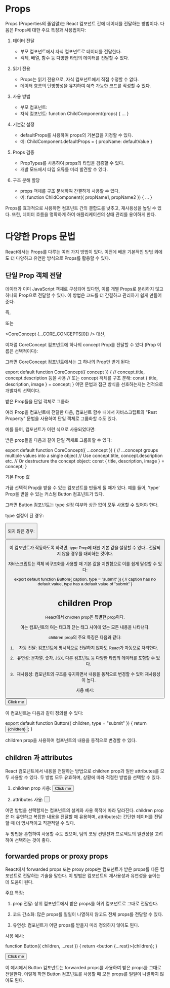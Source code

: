 # Props

Props (Properties의 줄임말)는 React 컴포넌트 간에 데이터를 전달하는 방법이다. 다음은 Props에 대한 주요 특징과 사용법이다:

1. 데이터 전달

   - 부모 컴포넌트에서 자식 컴포넌트로 데이터를 전달한다.
   - 객체, 배열, 함수 등 다양한 타입의 데이터를 전달할 수 있다.

2. 읽기 전용

   - Props는 읽기 전용으로, 자식 컴포넌트에서 직접 수정할 수 없다.
   - 데이터 흐름의 단방향성을 유지하여 예측 가능한 코드를 작성할 수 있다.

3. 사용 방법

   - 부모 컴포넌트: <ChildComponent propName={value} />
   - 자식 컴포넌트: function ChildComponent(props) { ... }

4. 기본값 설정

   - defaultProps를 사용하여 props의 기본값을 지정할 수 있다.
   - 예: ChildComponent.defaultProps = { propName: defaultValue }

5. Props 검증

   - PropTypes를 사용하여 props의 타입을 검증할 수 있다.
   - 개발 모드에서 타입 오류를 미리 발견할 수 있다.

6. 구조 분해 할당
   - props 객체를 구조 분해하여 간결하게 사용할 수 있다.
   - 예: function ChildComponent({ propName1, propName2 }) { ... }

Props를 효과적으로 사용하면 컴포넌트 간의 결합도를 낮추고, 재사용성을 높일 수 있다. 또한, 데이터 흐름을 명확하게 하여 애플리케이션의 상태 관리를 용이하게 한다.

# 다양한 Props 문법

React에서는 Props를 다루는 여러 가지 방법이 있다. 이전에 배운 기본적인 방법 외에도 더 다양하고 유연한 방식으로 Props를 활용할 수 있다.

## 단일 Prop 객체 전달

데이터가 이미 JavaScript 객체로 구성되어 있다면, 이를 개별 Props로 분리하지 않고 하나의 Prop으로 전달할 수 있다. 이 방법은 코드를 더 간결하고 관리하기 쉽게 만들어 준다.

즉,

<CoreConcept
  title={CORE_CONCEPTS[0].title}
  description={CORE_CONCEPTS[0].description}  
  image={CORE_CONCEPTS[0].image} />
또는

<CoreConcept
{...CORE_CONCEPTS[0]} />
대신,

이처럼 CoreConcept 컴포넌트에 하나의 concept Prop를 전달할 수 있다 (Prop 이름은 선택적이다):

<CoreConcept
  concept={CORE_CONCEPTS[0]} />
그러면 CoreConcept 컴포넌트에서는 그 하나의 Prop만 받게 된다:

export default function CoreConcept({ concept }) {
// concept.title, concept.description 등을 사용
// 또는 concept 객체를 구조 분해: const { title, description, image } = concept;
}
어떤 문법과 접근 방식을 선호하는지는 전적으로 개발자의 선택이다.

받은 Prop들을 단일 객체로 그룹화

여러 Prop을 컴포넌트에 전달한 다음, 컴포넌트 함수 내에서 자바스크립트의 "Rest Property" 문법을 사용하여 단일 객체로 그룹화할 수도 있다.

예를 들어, 컴포넌트가 이런 식으로 사용되었다면:

<CoreConcept
  title={CORE_CONCEPTS[0].title}
  description={CORE_CONCEPTS[0].description}  
  image={CORE_CONCEPTS[0].image} />

받은 prop들을 다음과 같이 단일 객체로 그룹화할 수 있다:

export default function CoreConcept({ ...concept }) {
// ...concept groups multiple values into a single object
// Use concept.title, concept.description etc.
// Or destructure the concept object: const { title, description, image } = concept;
}

기본 Prop 값

가끔 선택적 Prop을 받을 수 있는 컴포넌트를 만들게 될 때가 있다. 예를 들어, 'type' Prop을 받을 수 있는 커스텀 Button 컴포넌트가 있다.

그러면 Button 컴포넌트는 type 설정 여부와 상관 없이 모두 사용할 수 있어야 한다.

type 설정이 된 경우:

<Button type="submit" caption="My Button" />

되지 않은 경우:

<Button caption="My Button" />

이 컴포넌트가 작동하도록 하려면, type Prop에 대한 기본 값을 설정할 수 있다 - 전달되지 않을 경우를 대비하는 것이다.

자바스크립트는 객체 비구조화를 사용할 때 기본 값을 지원함으로 이를 쉽게 달성할 수 있다:

export default function Button({ caption, type = "submit" }) {
// caption has no default value, type has a default value of "submit"
}

# children Prop

React에서 children prop은 특별한 prop이다.

이는 컴포넌트의 여는 태그와 닫는 태그 사이에 있는 모든 내용을 나타낸다.

children prop의 주요 특징은 다음과 같다:

1. 자동 전달: 컴포넌트에 명시적으로 전달하지 않아도 React가 자동으로 처리한다.

2. 유연성: 문자열, 숫자, JSX, 다른 컴포넌트 등 다양한 타입의 데이터를 포함할 수 있다.

3. 재사용성: 컴포넌트의 구조를 유지하면서 내용을 동적으로 변경할 수 있어 재사용성이 높다.

사용 예시:

<Button>Click me</Button>

이 컴포넌트는 다음과 같이 정의될 수 있다:

export default function Button({ children, type = "submit" }) {
return <button type={type}>{children}</button>;
}

children prop을 사용하여 컴포넌트의 내용을 동적으로 변경할 수 있다.

## children 과 attributes

React 컴포넌트에서 내용을 전달하는 방법으로 children prop과 일반 attributes를 모두 사용할 수 있다. 두 방법 모두 유효하며, 상황에 따라 적절한 방법을 선택할 수 있다.

1. children prop 사용:
   <Button>Click me</Button>

2. attributes 사용:
   <Button text="Click me" />

어떤 방법을 선택할지는 컴포넌트의 설계와 사용 목적에 따라 달라진다. children prop은 더 유연하고 복잡한 내용을 전달할 때 유용하며, attributes는 간단한 데이터를 전달할 때 더 명시적이고 직관적일 수 있다.

두 방법을 혼합하여 사용할 수도 있으며, 팀의 코딩 컨벤션과 프로젝트의 일관성을 고려하여 선택하는 것이 좋다.

## forwarded props or proxy props

React에서 forwarded props 또는 proxy props는 컴포넌트가 받은 props를 다른 컴포넌트로 전달하는 기술을 말한다. 이 방법은 컴포넌트의 재사용성과 유연성을 높이는 데 도움이 된다.

주요 특징:

1. prop 전달: 상위 컴포넌트에서 받은 props를 하위 컴포넌트로 그대로 전달한다.

2. 코드 간소화: 많은 props를 일일이 나열하지 않고도 전체 props를 전달할 수 있다.

3. 유연성: 컴포넌트가 어떤 props를 받을지 미리 정의하지 않아도 된다.

사용 예시:

function Button({ children, ...rest }) {
return <button {...rest}>{children}</button>;
}

<Button>Click me</Button>

이 예시에서 Button 컴포넌트는 forwarded props를 사용하여 받은 props를 그대로 전달한다. 이렇게 하면 Button 컴포넌트를 사용할 때 모든 props를 일일이 나열하지 않아도 된다.
